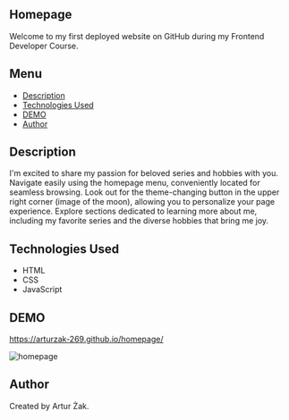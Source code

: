 ## Homepage
Welcome to my first deployed website on GitHub during my Frontend Developer Course. 

## Menu
* [Description](#description)
* [Technologies Used](#technologies-used)
* [DEMO](#demo)
* [Author](#author)

## Description 
I'm excited to share my passion for beloved series and hobbies with you. Navigate easily using the homepage menu, conveniently located for seamless browsing. Look out for the theme-changing button in the upper right corner (image of the moon), allowing you to personalize your page experience. Explore sections dedicated to learning more about me, including my favorite series and the diverse hobbies that bring me joy.

## Technologies Used
- HTML
- CSS
- JavaScript

## DEMO
https://arturzak-269.github.io/homepage/

![homepage](https://github.com/ArturZak-269/homepage/blob/main/images/Website-Preview.png?raw=true)

## Author
Created by Artur Żak.
